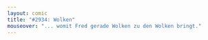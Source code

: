 ```yaml
---
layout: comic
title: "#2934: Wolken"
mouseover: "... womit Fred gerade Wolken zu den Wolken bringt."
---
```

